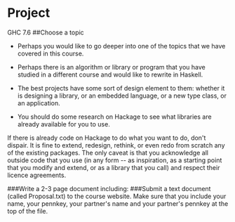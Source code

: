 Project
=======
GHC 7.6
##Choose a topic
- Perhaps you would like to go deeper into one of the topics that we have covered in this course.
- Perhaps there is an algorithm or library or program that you have studied in a different course and would like to rewrite in Haskell.


- The best projects have some sort of design element to them: whether it is designing a library, or an embedded language, or a new type class, or an application.


- You should do some research on Hackage to see what libraries are already available for you to use.

If there is already code on Hackage to do what you want to do, don't dispair. It is fine to extend, redesign, rethink, or even redo from scratch any of the existing packages. The only caveat is that you acknowledge all outside code that you use (in any form -- as inspiration, as a starting point that you modify and extend, or as a library that you call) and respect their licence agreements.


###Write a 2-3 page document including:
###Submit a text document (called Proposal.txt) to the course website. Make sure that you include your name, your pennkey, your partner's name and your partner's pennkey at the top of the file.
